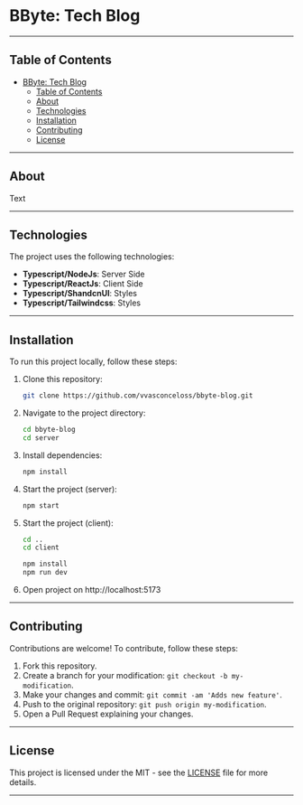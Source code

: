 # BByte: Tech Blog

---

## Table of Contents

- [BByte: Tech Blog](#bbyte-tech-blog)
  - [Table of Contents](#table-of-contents)
  - [About](#about)
  - [Technologies](#technologies)
  - [Installation](#installation)
  - [Contributing](#contributing)
  - [License](#license)

---

## About

Text

---

## Technologies

The project uses the following technologies:
- **Typescript/NodeJs**: Server Side
- **Typescript/ReactJs**: Client Side
- **Typescript/ShandcnUI**: Styles
- **Typescript/Tailwindcss**: Styles
---

## Installation

To run this project locally, follow these steps:

1. Clone this repository:

    ```bash
    git clone https://github.com/vvasconceloss/bbyte-blog.git
    ```

2. Navigate to the project directory:

    ```bash
    cd bbyte-blog
    cd server
    ```

3. Install dependencies:

    ```bash
    npm install
    ```

4. Start the project (server):

    ```bash
    npm start
    ```

5. Start the project (client):

    ```bash
    cd ..
    cd client

    npm install
    npm run dev
    ```
6. Open project on http://localhost:5173
---

## Contributing

Contributions are welcome! To contribute, follow these steps:

1. Fork this repository.
2. Create a branch for your modification: `git checkout -b my-modification`.
3. Make your changes and commit: `git commit -am 'Adds new feature'`.
4. Push to the original repository: `git push origin my-modification`.
5. Open a Pull Request explaining your changes.

---

## License

This project is licensed under the MIT - see the [LICENSE](./LICENSE) file for more details.

---